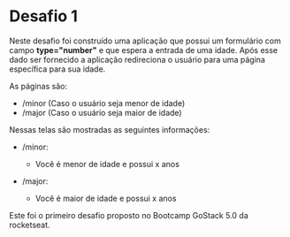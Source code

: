 # Desafio 1

Neste desafio foi construído uma aplicação que possui um formulário com campo **type="number"** e que espera a entrada de uma idade. Após esse dado ser fornecido a aplicação redireciona o usuário para uma página específica para sua idade.

As páginas são:

- /minor (Caso o usuário seja menor de idade)
- /major (Caso o usuário seja maior de idade)

Nessas telas são mostradas as seguintes informações:

- /minor:

  - Você é menor de idade e possui x anos

- /major:
  - Você é maior de idade e possui x anos

Este foi o primeiro desafio proposto no Bootcamp GoStack 5.0 da rocketseat.
